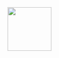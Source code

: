 <div id="header" align="center">
  <img src="https://media.giphy.com/media/v1.Y2lkPTc5MGI3NjExMTA2b3NudHczcXQzdmJ6ajhneGl3djVsend4cDJwZ2YzdTN2bTZmZSZlcD12MV9pbnRlcm5hbF9naWZfYnlfaWQmY3Q9Zw/Q9aBxHn9fTqKs/giphy.gif" width="100"/>
</div>
